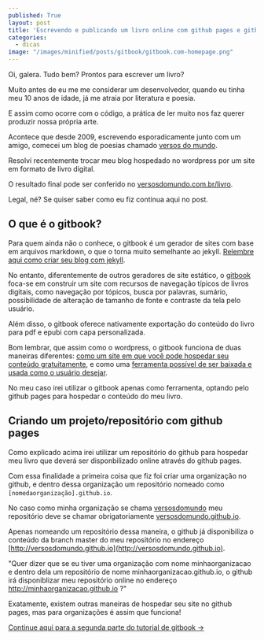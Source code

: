 ```yaml
---
published: True
layout: post
title: 'Escrevendo e publicando um livro online com github pages e gitbook'
categories: 
  - dicas
image: "/images/minified/posts/gitbook/gitbook.com-homepage.png"
---
```


Oi, galera. Tudo bem? Prontos para escrever um livro?

Muito antes de eu me me considerar um desenvolvedor, quando eu tinha meu 10 anos de idade, já me atraia por literatura e poesia. 

E assim como ocorre com o código, a prática de ler muito nos faz querer produzir nossa própria arte.

Acontece que desde 2009, escrevendo esporadicamente junto com um amigo, comecei um blog de poesias chamado [versos do mundo](http://versosdomundo.wordpress.com).

Resolví recentemente trocar meu blog hospedado no wordpress por um site em formato de livro digital. 

O resultado final pode ser conferido no [versosdomundo.com.br/livro](http://www.versosdomundo.com.br/livro).

Legal, né? Se quiser saber como eu fiz continua aqui no post.

## O que é o gitbook?

Para quem ainda não o conhece, o gitbook é um gerador de sites com base em arquivos markdown, o que o torna muito semelhante ao jekyll. [Relembre aqui como criar seu blog com jekyll](http://jotateles.com.br/jekyll/2015/09/12/o-que-e-o-jekyll-e-como-criar-seu-blog-de-tecnologia-com-ele.html).

No entanto, diferentemente de outros geradores de site estático, o [gitbook](https://github.com/GitbookIO/gitbook) foca-se em construir um site com recursos de navegação típicos de livros digitais, como navegação por tópicos, busca por palavras, sumário, possibilidade de alteração de tamanho de fonte e contraste da tela pelo usuário. 

Além disso, o gitbook oferece nativamente exportação do conteúdo do livro para pdf e epubi com capa personalizada.

Bom lembrar, que assim como o wordpress, o gitbook funciona de duas maneiras diferentes: [como um site em que você pode hospedar seu conteúdo gratuitamente](https://www.gitbook.com/), e como uma [ferramenta possível de ser baixada e usada como o usuário desejar](https://github.com/GitbookIO/gitbook).

No meu caso irei utilizar o gitbook apenas como ferramenta, optando pelo github pages para hospedar o conteúdo do meu livro.

## Criando um projeto/repositório com github pages

Como explicado acima irei utilizar um repositório do github para hospedar meu livro que deverá ser disponbilizado online através do github pages.

Com essa finalidade a primeira coisa que fiz foi criar uma organização no github, e dentro dessa organização um repositório nomeado como ````[nomedaorganização].github.io````.

No caso como minha organização se chama [versosdomundo](https://github.com/versosdomundo/) meu repositório deve se chamar obrigatoriamente [versosdomundo.github.io](https://github.com/versosdomundo/versosdomundo.github.io).

Apenas nomeando um repositório dessa maneira, o github já disponibiliza o conteúdo da branch master do meu repositório no endereço [http://versosdomundo.github.io](http://versosdomundo.github.io).

"Quer dizer que se eu tiver uma organização com nome minhaorganizacao e dentro dela um repositório de nome minhaorganizacao.github.io, o github irá disponiblizar meu repositório online no endereço http://minhaorganizacao.github.io ?"

Exatamente, existem outras maneiras de hospedar seu site no github pages, mas para organizações é assim que funciona!

[Continue aqui para a segunda parte do tutorial de gitbook ->](/dicas/2016/01/17/escrevendo-e-publicando-um-livro-online-com-github-pages-e-gitbook-parte2.html)